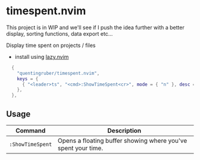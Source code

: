# timespent.nvim

This project is in WIP and we'll see if I push the idea further with a better display, sorting functions, data export etc...

Display time spent on projects / files

- install using [lazy.nvim](https://github.com/folke/lazy.nvim)

```lua
  {
    "quentingruber/timespent.nvim",
    keys = {
      { "<leader>ts", "<cmd>:ShowTimeSpent<cr>", mode = { "n" }, desc = "Show time spent" },
    },
  },
```

## Usage

| Command          | Description                                                   |
| ---------------- | ------------------------------------------------------------- |
| `:ShowTimeSpent` | Opens a floating buffer showing where you've spent your time. |
